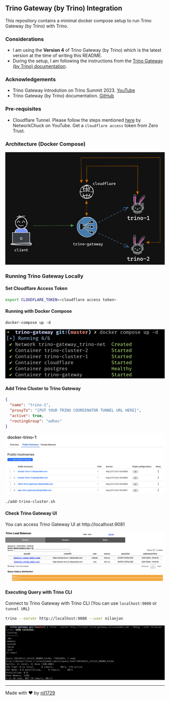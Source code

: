 ## Trino Gateway (by Trino) Integration

This repository contains a minimal docker compose setup to run Trino Gateway (by Trino) with Trino.

### Considerations

- I am using the **Version 4** of Trino Gateway (by Trino) which is the latest version at the time of writing this README.
- During the setup, I am following the instructions from the [Trino Gateway (by Trino) documentation](https://github.com/trinodb/trino-gateway/blob/main/docs/quickstart.md).

### Acknowledgements

- Trino Gateway Introdution on Trino Summit 2023. [YouTube](https://youtu.be/2qwBcKmQSn0)
- Trino Gateway (by Trino) documentation. [GitHub](https://github.com/trinodb/trino-gateway)

### Pre-requisites

- Cloudflare Tunnel. Please follow the steps mentioned [here](https://youtu.be/ey4u7OUAF3c) by NetworkChuck on YouTube. Get a `cloudflare access` token from Zero Trust.

### Architecture (Docker Compose)

![Docker Compose Architecture](assets/image-6.png)

### Running Trino Gateway Locally

#### Set Cloudflare Access Token

```bash
export CLOUDFLARE_TOKEN=<cloudflare access token>
```

#### Running with Docker Compose

```
docker-compose up -d
```

![Docker Compose](assets/image.png)

#### Add Trino Cluster to Trino Gateway

```json
{
  "name": "trino-1",
  "proxyTo": "{PUT YOUR TRINO COORDINATOR TUNNEL URL HERE}",
  "active": true,
  "routingGroup": "adhoc"
}
```

![Cloudflare Tunnel](assets/image-5.png)

```bash
./add-trino-cluster.sh
```

#### Check Trino Gateway UI

You can access Trino Gateway UI at http://localhost:9081

![Trino Gateway UI](assets/image-4.png)

#### Executing Query with Trino CLI

Connect to Trino Gateway with Trino CLI (You can use `localhost:9080` or `tunnel URL`)

```bash
trino --server http://localhost:9080 --user nilanjan
```

![Trino CLI](assets/image-3.png)

---

Made with ❤️ by [nil1729](https://github.com/nil1729)
